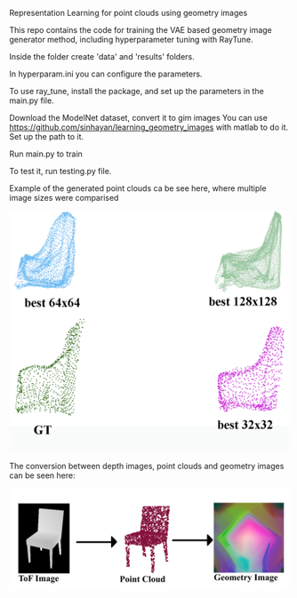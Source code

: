 Representation Learning for point clouds using geometry images

This repo contains the code for training the VAE based geometry image generator method, including hyperparameter tuning with RayTune.

Inside the folder create 'data' and 'results' folders.

In hyperparam.ini you can configure the parameters.

To use ray_tune, install the package, and set up the parameters in the main.py file.

Download the ModelNet dataset, convert it to gim images
You can use https://github.com/sinhayan/learning_geometry_images with matlab to do it.
Set up the path to it.

Run main.py to train

To test it, run testing.py file. 

Example of the generated point clouds ca be see here, where multiple image sizes were comparised

![plot](./chair_890_test_32_64_128_comparison_labels.png)

The conversion between depth images, point clouds and geometry images can be seen here:

![plot](./depth2pcd2gim_fake.png)
